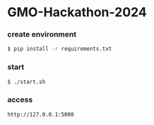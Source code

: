 # GMO-Hackathon-2024

### create environment

```bash
$ pip install -r requirements.txt
```

### start

```bash
$ ./start.sh
```

### access

```
http://127.0.0.1:5000
```
